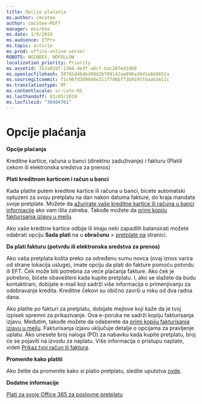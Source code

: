 ```yaml
---
title: Opcije plaćanja
ms.author: cmcatee
author: cmcatee-MSFT
manager: mnirkhe
ms.date: 1/9/2019
ms.audience: ITPro
ms.topic: article
ms.prod: office-online-server
ROBOTS: NOINDEX, NOFOLLOW
localization_priority: Priority
ms.assetid: 352a02d7-1368-4e3f-a8cf-bac207e414b0
ms.openlocfilehash: 58781dd64bd99d2b709142aa090a30d1e8d4652a
ms.sourcegitcommit: f1c96fd3890d4e211f7d6bf73b9105fdaab2e11c
ms.translationtype: MT
ms.contentlocale: sr-Latn-RS
ms.lasthandoff: 03/05/2019
ms.locfileid: "30404761"
---
```

# <a name="payment-options"></a>Opcije plaćanja

 **Opcije plaćanja**
  
Kreditne kartice, računa u banci (direktno zaduživanje) i fakturu (Platili cekom ili elektronska sredstva za prenos)
  
 **Plati kreditnom karticom i račun u banci**
  
Kada platite putem kreditne kartice ili računa u banci, bicete automatski optuzeni za svoju pretplatu na dan nakon datuma fakture, do kraja mandata svoje pretplate. Možete da [ažurirate vaše kreditne kartice ili računa u banci informacije](https://docs.microsoft.com/office365/admin/subscriptions-and-billing/add-update-or-remove-credit-card-or-bank-account?view=o365-worldwide) ako vam išta zatreba. Takođe možete da [primi kopiju fakturisanja izjavu u mejlu](https://docs.microsoft.com/office365/admin/subscriptions-and-billing/pay-for-your-subscription?view=o365-worldwide#receive-a-copy-of-your-billing-statement-in-email).
  
Ako vaše kreditne kartice odbije ili imaju neki zapadlih balansirati možete odabrati opciju **Sada plati** na u **obračunu** \> [pretplate na](https://portal.office.com/adminportal/home#/subscriptions) stranici. 
  
 **Da plati fakturu (potvrdu ili elektronska sredstva za prenos)**
  
Ako vaša pretplata košta preko za određenu sumu novca (ovaj iznos varira od strane lokacija usluge), imate opciju da plati do fakture pomoću potvrdu ili EFT. Ček može biti potrebna za veće plaćanja fakture. Ako ček je potrebno, bićete obavešteni kada kupite pretplatu. I, ako se slažete da budu kontaktirani, dobijate e-mail koji sadrži više informacija o primenjivanju za odobravanje kredita. Kreditne čekovi su obično završi u roku od dva radna dana.
  
Ako platite po fakturi za pretplatu, dobijate mejlove koji kaže da je tvoj izpisek spremni za prikazivanje. Ova e-poruka ne sadrži kopiju fakturisanja izjavu. Međutim, takođe možete da odaberete da [primi kopiju fakturisanja izjavu u mejlu](https://docs.microsoft.com/office365/admin/subscriptions-and-billing/pay-for-your-subscription?view=o365-worldwide#receive-a-copy-of-your-billing-statement-in-email). Fakturisanja izjavu uključuje detalje o opcijama za pravljenje uplatu. Ako unesete broj naloga (PO) za nabavku kada kupite pretplatu, broj će se pojaviti na izvodu za naplatu. Više informacija o pristupu naplate, videti [Prikaz tvoj račun ili faktura](https://docs.microsoft.com/office365/admin/subscriptions-and-billing/view-your-bill-or-invoice?view=o365-worldwide).
  
 **Promenite kako platiti**
  
Ako želite da promenite kako si platio pretplatu, sledite uputstva [ovde](https://docs.microsoft.com/office365/admin/subscriptions-and-billing/change-payment-method?view=o365-worldwide).
  
 **Dodatne informacije**
  
[Plati za svoje Office 365 za poslovne pretplatu](https://docs.microsoft.com/office365/admin/subscriptions-and-billing/pay-for-your-subscription?view=o365-worldwide)
  

